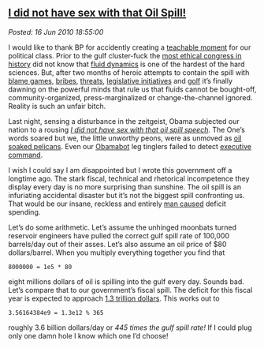 [I did not have sex with that Oil
Spill!](http://bakerjd99.wordpress.com/2010/06/16/i-did-not-have-sex-with-that-oil-spill/)
----------------------------------------------------------------------------------------------------------------------------

*Posted: 16 Jun 2010 18:55:00*

I would like to thank BP for accidently creating a [teachable
moment](http://k6educators.about.com/od/educationglossary/g/gteachmoment.htm)
for our political class. Prior to the gulf cluster-fuck the [most
ethical congress in
history](http://www.breitbart.tv/pelosi-still-says-she%E2%80%99s-running-%E2%80%98most-ethical%E2%80%99-congress-ever/)
did not know that [fluid
dynamics](http://www.claymath.org/millennium/Navier-Stokes\_Equations/)
is one of the hardest of the hard sciences. But, after two months of
heroic attempts to contain the spill with [blame
games](http://www.treehugger.com/files/2010/06/breaking-down-bp-gulf-spill-blame-game.php),
[bribes](http://www.free-press-release.com/news-gulf-oil-scandal-mineral-management-services-bribery-1274902506.html),
[threats](http://www.washingtonexaminer.com/opinion/blogs/beltway-confidential/with-doj-threatening-prosecution-obama-slams-bp-for-lawyering-up-95647809.html),
[legislative
initiatives](http://www.ldjackson.net/news-politics/the-gulf-oil-spill-and-cap-and-trade/)
and
[golf](http://standbyliberty.org/2010/06/14/obama-golf-vs-the-gulf-you-decide-who-is-winning-better-yet-just-blame-bush/)
it’s finally dawning on the powerful minds that rule us that fluids
cannot be bought-off, community-organized, press-marginalized or
change-the-channel ignored. Reality is such an unfair bitch.

Last night, sensing a disturbance in the zeitgeist, Obama subjected our
nation to a rousing *[I did not have sex with that oil spill
speech](http://www.youtube.com/watch?v=Gh76oepKFc8)*. The One’s words
soared but we, the little unworthy peons, were as unmoved as [oil soaked
pelicans](http://www.aolnews.com/opinion/article/opinion-why-this-is-the-iconic-gulf-oil-spill-picture/19503566).
Even our
[Obamabot](http://www.urbandictionary.com/define.php?term=obamabot) leg
tinglers failed to detect [executive
command](http://www.realclearpolitics.com/video/2010/06/15/msnbc\_trashes\_obamas\_address\_compared\_to\_carter\_i\_dont\_sense\_executive\_command.html).

I wish I could say I am disappointed but I wrote this government off a
longtime ago. The stark fiscal, technical and rhetorical incompetence
they display every day is no more surprising than sunshine. The oil
spill is an infuriating accidental disaster but it’s not the biggest
spill confronting us. That would be our insane, reckless and entirely
[man
caused](http://newsbusters.org/blogs/tim-graham/2009/03/19/obama-speak-homeland-security-secretary-replaces-terrorism-term-man-caus)
deficit spending.

Let’s do some arithmetic. Let’s assume the unhinged moonbats turned
reservoir engineers have pulled the correct gulf spill rate of 100,000
barrels/day out of their asses. Let’s also assume an oil price of $80
dollars/barrel. When you multiply everything together you find that

    8000000 = 1e5 * 80

eight millions dollars of oil is spilling into the gulf every day.
Sounds bad. Let’s compare that to our government’s fiscal spill. The
deficit for this fiscal year is expected to approach [1.3 trillion
dollars](http://www.usdebtclock.org/). This works out to

    3.56164384e9 = 1.3e12 % 365

roughly 3.6 billion dollars/day or *445 times the gulf spill rate!* If I
could plug only one damn hole I know which one I’d choose!
